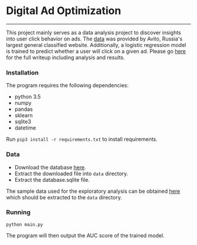 # Digital Ad Optimization
------------------------------------

This project mainly serves as a data analysis project to discover insights into user click behavior on ads. The [data](https://www.kaggle.com/c/avito-context-ad-clicks/data) was provided by Avito, Russia's largest general classified website.  Additionally, a logistic regression model is trained to predict whether a user will click on a given ad. Please go [here](https://jleung46.github.io/) for the full writeup including analysis and results.

### Installation
The program requires the following dependencies:

 * python 3.5
 * numpy
 * pandas
 * sklearn
 * sqlite3
 * datetime

Run `pip3 install -r requirements.txt` to install requirements.

### Data

* Download the database [here](https://www.kaggle.com/c/avito-context-ad-clicks/data).
* Extract the downloaded file into `data` directory.
* Extract the database.sqlite file.

The sample data used for the exploratory analysis can be obtained [here](https://drive.google.com/open?id=1dLldcIZg0eNTTiVIi0p-ENCHuH0RinMG) which should be extracted to the `data` directory.

### Running

```
python main.py
```

The program will then output the AUC score of the trained model.
